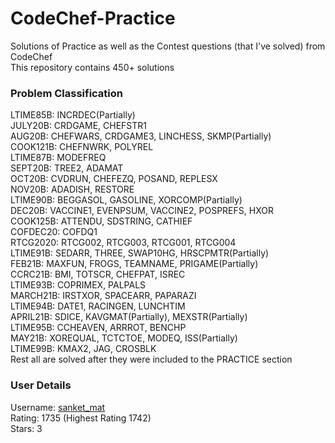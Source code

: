 # CodeChef-Practice
Solutions of Practice as well as the Contest questions (that I've solved) from CodeChef  
This repository contains 450+ solutions  

### Problem Classification
LTIME85B: INCRDEC(Partially)  
JULY20B: CRDGAME, CHEFSTR1  
AUG20B: CHEFWARS, CRDGAME3, LINCHESS, SKMP(Partially)  
COOK121B: CHEFNWRK, POLYREL  
LTIME87B: MODEFREQ  
SEPT20B: TREE2, ADAMAT  
OCT20B: CVDRUN, CHEFEZQ, POSAND, REPLESX  
NOV20B: ADADISH, RESTORE  
LTIME90B: BEGGASOL, GASOLINE, XORCOMP(Partially)  
DEC20B: VACCINE1, EVENPSUM, VACCINE2, POSPREFS, HXOR  
COOK125B: ATTENDU, SDSTRING, CATHIEF  
COFDEC20: COFDQ1  
RTCG2020: RTCG002, RTCG003, RTCG001, RTCG004  
LTIME91B: SEDARR, THREE, SWAP10HG, HRSCPMTR(Partially)  
FEB21B: MAXFUN, FROGS, TEAMNAME, PRIGAME(Partially)  
CCRC21B: BMI, TOTSCR, CHEFPAT, ISREC  
LTIME93B: COPRIMEX, PALPALS  
MARCH21B: IRSTXOR, SPACEARR, PAPARAZI  
LTIME94B: DATE1, RACINGEN, LUNCHTIM  
APRIL21B: SDICE, KAVGMAT(Partially), MEXSTR(Partially)  
LTIME95B: CCHEAVEN, ARRROT, BENCHP  
MAY21B: XOREQUAL, TCTCTOE, MODEQ, ISS(Partially)  
LTIME99B: KMAX2, JAG, CROSBLK  
Rest all are solved after they were included to the PRACTICE section  

### User Details
Username: [sanket_mat](https://www.codechef.com/users/sanket_mat)  
Rating: 1735 (Highest Rating 1742)  
Stars: 3  
